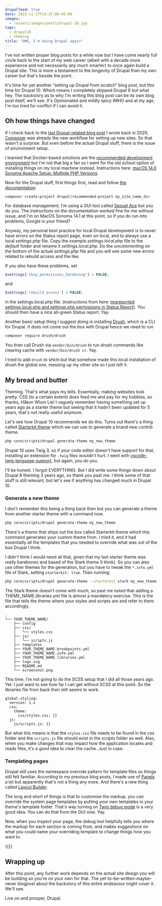 ```yaml
---
drupalfeed: true
date: 2023-11-17T14:37:00-05:00
images:
  - /assets/images/posts/drupal-10.jpg
tags:
  - drupal10
  - theming
title: "OMG, I'm doing Drupal again"
---
```


I've not written proper blog posts for a while now but I have come nearly full circle back to the start of my web career (albeit with a decade more experience and not necessarily any much smarter) to once again build a Drupal site. This is more a testament to the longevity of Drupal than my own career but that's beside the point.

It's time for yet another “setting up Drupal from scratch” blog post, but this time for Drupal 10. Which means I completely skipped Drupal 9 but what hey. The backstory as to why I'm writing this blog post can be its own blog post itself, we'll see. It's Opinionated and mildly spicy IMHO and at my age, I'm too tired for conflict if I can avoid it.

## Oh how things have changed

If I check back to the [last Drupal-related blog post](/blog/revisiting-drupal-8-after-2-years) I wrote back in 2020, [Composer](https://getcomposer.org/) was already the new workflow for setting up new sites. So that wasn't a surprise. But even before the actual Drupal stuff, there is the issue of environment setup.

I learned that Docker-based solutions are the [recommended development environment](https://www.drupal.org/docs/develop/local-server-setup) but I'm not that big a fan so I went for the old school option of installing things on my local machine instead. Instructions here: [macOS 14.0 Sonoma Apache Setup: Multiple PHP Versions](https://getgrav.org/blog/macos-sonoma-apache-multiple-php-versions).

Now for the Drupal stuff, first things first, read and follow [the documentation](https://www.drupal.org/docs/getting-started/installing-drupal/get-the-code):

```
composer create-project drupal/recommended-project my_site_name_dir
```

For database management, I'm using a GUI tool called [Sequel Ace](https://sequel-ace.com/) but you do you. The instructions on the documentation worked fine for me without issue, and I'm on MacOS Sonoma 14.1 at this point, so if you do run into problems, Google is your friend?

Anyway, my personal best practice for local Drupal development is to never have errors on the Status report page, even on local, and to always use a local _settings.php_ file. Copy the _example.settings.local.php_ file to the _default_ folder and rename it _settings.local.php_. Do the uncommenting on the bottom of the actual _settings.php_ file and you will see some new errors related to rebuild access and the like.

If you also have these problems, set

```php
$settings['skip_permissions_hardening'] = FALSE;
```

and

```php
$settings['rebuild_access'] = FALSE;
```

in the settings.local.php file. (instructions from here: [misreported settings.local.php and settings.php permissions in Status Report](https://www.drupal.org/project/social/issues/2853246)). You should then have a nice all-green Status report. Yay.

Another basic setup thing I suggest doing is installing [Drush](https://www.drush.org/12.x/), which is a CLI for Drupal. It does not come out the box with Drupal hence we need to run

```bash
composer require drush/drush
```

You then call Drush via `vendor/bin/drush` to run drush commands like clearing cache with `vendor/bin/drush cr`. Yay.

I tried to add `drush` to `$PATH` but that somehow made this local installation of drush the global one, messing up my other site so I just left it.

## My bread and butter

Theming. That's what pays my bills. Essentially, making websites look pretty. CSS (to a certain extent) does feed me and pay for my hobbies, so thanks, Håkon Wium Lie! I vaguely remember having something set up years ago as a starter theme but seeing that it hadn't been updated for 5 years, that's not really useful anymore.

Let's see how Drupal 10 recommends we do this. Turns out there's a thing called [Starterkit theme](https://www.drupal.org/docs/core-modules-and-themes/core-themes/starterkit-theme) which we can use to generate a brand new contrib theme.

```bash
php core/scripts/drupal generate-theme my_new_theme
```

Drupal 10 uses Twig 3, so if your code editor doesn't have support for that, installing an extension for `.twig` files wouldn't hurt. I went with [vscode-twig-language-support](https://github.com/rholdos/vscode-twig-language-support/), but again, you do you.

I'll be honest. I forgot EVERYTHING. But I did write some things down about Drupal 8 theming 3 years ago, so thank you past me. I think some of that stuff is still relevant, but let's see if anything has changed much in Drupal 10.

### Generate a new theme

I don't remember this being a thing back then but you can generate a theme from another starter theme with a command now.

```bash
php core/scripts/drupal generate-theme my_new_theme
```

There's a theme that ships out the box called Starterkit theme which this command generates your custom theme from. I tried it, and it had essentially all the templates that you needed to override what was out of the box Drupal I think.

I didn't think I would need all that, given that my last starter theme was really barebones and based of the Stark theme (I think). So you can also use other themes for the generation, but you have to tweak the `*.info.yml` file of Stark, setting `starterkit: true`. Then running:

```bash
php core/scripts/drupal generate-theme --starterkit stark my_new_theme
```

The Stark theme doesn't come with much, so past me noted that adding a THEME_NAME.libraries.yml file is almost a mandatory exercise. This is the file that tells the theme where your styles and scripts are and refer to them accordingly.

```
.
└── YOUR_THEME_NAME/
    ├── config
    ├── css/
    │   └── styles.css
    ├── js/
    │   └── scripts.js
    ├── templates
    ├── YOUR_THEME_NAME.breakpoints.yml
    ├── YOUR_THEME_NAME.info.yml
    ├── YOUR_THEME_NAME.libraries.yml
    ├── logo.svg
    ├── README.md
    └── screenshot.png
```

This time, I'm not going to do the SCSS setup that I did all those years ago. Yet. I just want to see how far I can get without SCSS at this point. So the libraries file from back then still seems to work.

```
global-styling:
  version: 1.x
  css:
    theme:
      css/styles.css: {}
  js:
    js/scripts.js: {}

```

But what this means is that the `styles.css` file needs to be found in the _css_ folder and the `scripts.js` file should exist in the _scripts_ folder as well. Also, when you make changes that may impact how the application locates and reads files, it's a good idea to clear the cache. Just in case.

### Templating pages

Drupal still uses the namespace override pattern for template files so things still felt familiar. According to my previous blog posts, I made use of [Panels](https://www.drupal.org/project/panels) a lot but apparently that's not a thing any more. And there's a new thing called [Layout Builder](https://www.drupal.org/docs/8/core/modules/layout-builder/layout-builder-overview).

The long and short of things is that to customise the markup, you can override the system page templates by putting your own templates in your theme's template folder. That's way turning on [Twig debug mode](https://www.drupal.org/docs/develop/theming-drupal/twig-in-drupal/debugging-twig-templates) is a very good idea. You can do that from the GUI now. Yay.

Now, when you inspect your page, the debug tool helpfully tells you where the markup for each section is coming from, and makes suggestions on what you could name your overriding template to change things how you want to.

{{<img2x filename="posts/drupal-10/twig-debug" filetype="png" alt="Twig debugging tool activated in inspector">}}

## Wrapping up

After this point, any further work depends on the actual site design you will be building so you're on your own for that. The yet-to-be-written-maybe-never blogpost about the backstory of this entire endeavour might cover it. We'll see.

Live on and prosper, Drupal.
